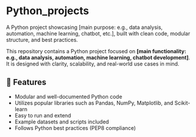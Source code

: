 # Python_projects
A Python project showcasing [main purpose: e.g., data analysis, automation, machine learning, chatbot, etc.], built with clean code, modular structure, and best practices.

This repository contains a Python project focused on **[main functionality: e.g., data analysis, automation, machine learning, chatbot development]**.  
It is designed with clarity, scalability, and real-world use cases in mind.

## 🚀 Features
- Modular and well-documented Python code
- Utilizes popular libraries such as Pandas, NumPy, Matplotlib, and Scikit-learn
- Easy to run and extend
- Example datasets and scripts included
- Follows Python best practices (PEP8 compliance)

